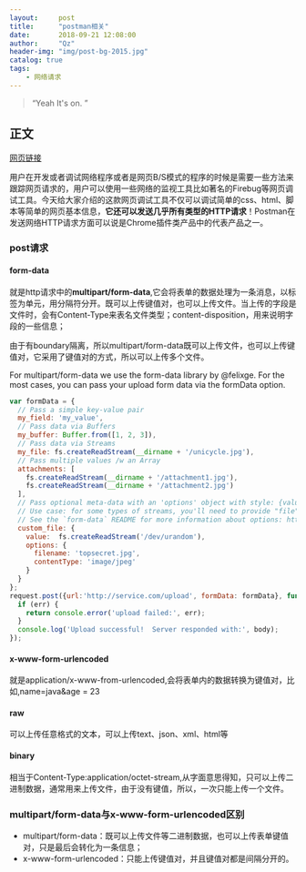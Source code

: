 ```yaml
---
layout:     post
title:      "postman相关"
date:       2018-09-21 12:08:00
author:     "Qz"
header-img: "img/post-bg-2015.jpg"
catalog: true
tags:
    - 网络请求
---
```


> “Yeah It's on. ”


## 正文
[网页链接](https://blog.csdn.net/ye1992/article/details/49998511)

用户在开发或者调试网络程序或者是网页B/S模式的程序的时候是需要一些方法来跟踪网页请求的，用户可以使用一些网络的监视工具比如著名的Firebug等网页调试工具。今天给大家介绍的这款网页调试工具不仅可以调试简单的css、html、脚本等简单的网页基本信息，**它还可以发送几乎所有类型的HTTP请求**！Postman在发送网络HTTP请求方面可以说是Chrome插件类产品中的代表产品之一。


### post请求


#### form-data

就是http请求中的**multipart/form-data**,它会将表单的数据处理为一条消息，以标签为单元，用分隔符分开。既可以上传键值对，也可以上传文件。当上传的字段是文件时，会有Content-Type来表名文件类型；content-disposition，用来说明字段的一些信息；

由于有boundary隔离，所以multipart/form-data既可以上传文件，也可以上传键值对，它采用了键值对的方式，所以可以上传多个文件。

For multipart/form-data we use the form-data library by @felixge. For the most cases, you can pass your upload form data via the formData option.

```javascript
var formData = {
  // Pass a simple key-value pair
  my_field: 'my_value',
  // Pass data via Buffers
  my_buffer: Buffer.from([1, 2, 3]),
  // Pass data via Streams
  my_file: fs.createReadStream(__dirname + '/unicycle.jpg'),
  // Pass multiple values /w an Array
  attachments: [
    fs.createReadStream(__dirname + '/attachment1.jpg'),
    fs.createReadStream(__dirname + '/attachment2.jpg')
  ],
  // Pass optional meta-data with an 'options' object with style: {value: DATA, options: OPTIONS}
  // Use case: for some types of streams, you'll need to provide "file"-related information manually.
  // See the `form-data` README for more information about options: https://github.com/form-data/form-data
  custom_file: {
    value:  fs.createReadStream('/dev/urandom'),
    options: {
      filename: 'topsecret.jpg',
      contentType: 'image/jpeg'
    }
  }
};
request.post({url:'http://service.com/upload', formData: formData}, function optionalCallback(err, httpResponse, body) {
  if (err) {
    return console.error('upload failed:', err);
  }
  console.log('Upload successful!  Server responded with:', body);
});
```


#### x-www-form-urlencoded
就是application/x-www-from-urlencoded,会将表单内的数据转换为键值对，比如,name=java&age = 23


#### raw
可以上传任意格式的文本，可以上传text、json、xml、html等


#### binary
相当于Content-Type:application/octet-stream,从字面意思得知，只可以上传二进制数据，通常用来上传文件，由于没有键值，所以，一次只能上传一个文件。




### multipart/form-data与x-www-form-urlencoded区别
 * multipart/form-data：既可以上传文件等二进制数据，也可以上传表单键值对，只是最后会转化为一条信息；
* x-www-form-urlencoded：只能上传键值对，并且键值对都是间隔分开的。